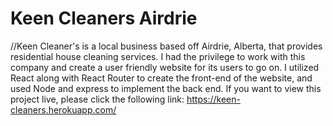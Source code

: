 # Keen Cleaners Airdrie

//Keen Cleaner's is a local business based off Airdrie, Alberta, that provides residential house cleaning services. I had the privilege to work with this company and create a user friendly website for its users to go on. I utilized React along with React Router to create the front-end of the website, and used Node and express to implement the back end. If you want to view this project live, please click the following link: https://keen-cleaners.herokuapp.com/
